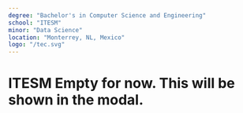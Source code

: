 ```yaml
---
degree: "Bachelor's in Computer Science and Engineering"
school: "ITESM"
minor: "Data Science"
location: "Monterrey, NL, Mexico"
logo: "/tec.svg"
---
```


# ITESM Empty for now. This will be shown in the modal.
